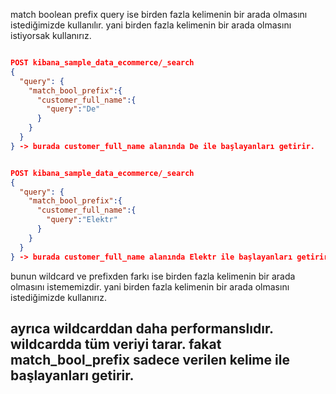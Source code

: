 match boolean prefix query ise birden fazla kelimenin bir arada olmasını istediğimizde kullanılır.  yani birden fazla kelimenin bir arada olmasını istiyorsak kullanırız. 
```json

POST kibana_sample_data_ecommerce/_search
{
  "query": {
    "match_bool_prefix":{
      "customer_full_name":{
        "query":"De"
      }
    }
  }
} -> burada customer_full_name alanında De ile başlayanları getirir.
```
```json

POST kibana_sample_data_ecommerce/_search
{
  "query": {
    "match_bool_prefix":{
      "customer_full_name":{
        "query":"Elektr"
      }
    }
  }
} -> burada customer_full_name alanında Elektr ile başlayanları getirir. yani burada elektroknik, elektrik gibi kelimeleri getirir.
```

bunun wildcard ve prefixden farkı ise birden fazla kelimenin bir arada olmasını istememizdir. yani birden fazla kelimenin bir arada olmasını istediğimizde kullanırız. 

## ayrıca wildcarddan daha performanslıdır. wildcardda tüm veriyi tarar. fakat match_bool_prefix sadece verilen kelime ile başlayanları getirir.